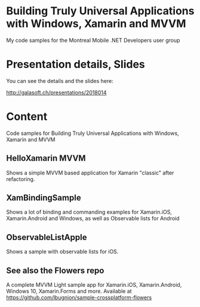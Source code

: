 # Building Truly Universal Applications with Windows, Xamarin and MVVM 

My code samples for the Montreal Mobile .NET Developers user group

# Presentation details, Slides

You can see the details and the slides here:

http://galasoft.ch/presentations/2018014

# Content

Code samples for Building Truly Universal Applications with Windows, Xamarin and MVVM

## HelloXamarin MVVM

Shows a simple MVVM based application for Xamarin "classic" after refactoring.

## XamBindingSample

Shows a lot of binding and commanding examples for Xamarin.iOS, Xamarin.Android and Windows, as well as Observable lists for Android

## ObservableListApple

Shows a sample with observable lists for iOS.

## See also the Flowers repo

A complete MVVM Light sample app for Xamarin.iOS, Xamarin.Android, Windows 10, Xamarin.Forms and more.
Available at https://github.com/lbugnion/sample-crossplatform-flowers
